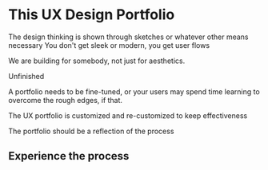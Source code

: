 # This UX Design Portfolio

The design thinking is shown through sketches or whatever other means necessary You don't get sleek or modern, you get user flows

We are building for somebody, not just for aesthetics.

Unfinished

A portfolio needs to be fine-tuned, or your users may spend time learning to overcome the rough edges, if that.

The UX portfolio is customized and re-customized to keep effectiveness

The portfolio should be a reflection of the process

## Experience the process
